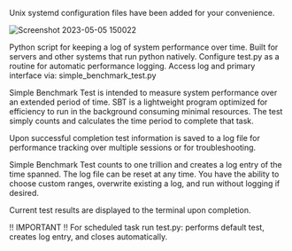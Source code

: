 Unix systemd configuration files have been added for your convenience. 

![Screenshot 2023-05-05 150022](https://user-images.githubusercontent.com/61360844/236581099-77427e7f-2ab0-4526-907c-487274a120c5.png)

Python script for keeping a log of system performance over time. Built for servers and other systems that run python natively. Configure test.py as a routine for automatic performance logging. Access log and primary interface via: simple_benchmark_test.py

Simple Benchmark Test is intended to measure system performance over an extended period of time. SBT is a lightweight program optimized for efficiency to run in the background consuming minimal resources. The test simply counts and calculates the time period to complete that task.

Upon successful completion test information is saved to a log file for performance tracking over multiple sessions or for troubleshooting.

Simple Benchmark Test counts to one trillion and creates a log entry of the time spanned. The log file can be reset at any time. You have the ability to choose custom ranges, overwrite existing a log, and run without logging if desired.

Current test results are displayed to the terminal upon completion.


!! IMPORTANT !! 
For scheduled task run test.py: performs default test, creates log entry, and closes automatically.
